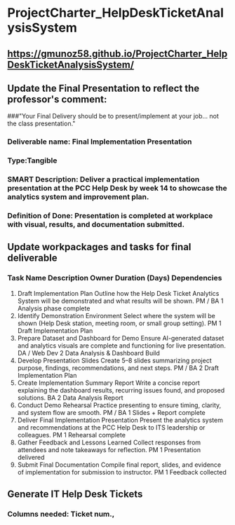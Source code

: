# ProjectCharter_HelpDeskTicketAnalysisSystem
## https://gmunoz58.github.io/ProjectCharter_HelpDeskTicketAnalysisSystem/


## Update the Final Presentation to reflect the professor's comment: 
###"Your Final Delivery should be to present/implement at your job... not the class presentation."

### Deliverable name: Final Implementation Presentation
### Type:Tangible
### SMART Description: Deliver a practical implementation presentation at the PCC Help Desk by week 14 to showcase the analytics system and improvement plan.
### Definition of Done: Presentation is completed at workplace with visual, results, and documentation submitted.

## Update workpackages and tasks for final deliverable
### Task Name	Description	Owner	Duration (Days)	Dependencies
1. Draft Implementation Plan	Outline how the Help Desk Ticket Analytics System will be demonstrated and what results will be shown.	PM / BA	1	Analysis phase complete
2. Identify Demonstration Environment	Select where the system will be shown (Help Desk station, meeting room, or small group setting).	PM	1	Draft Implementation Plan
3. Prepare Dataset and Dashboard for Demo	Ensure AI-generated dataset and analytics visuals are complete and functioning for live presentation.	DA / Web Dev	2	Data Analysis & Dashboard Build
4. Develop Presentation Slides	Create 5–8 slides summarizing project purpose, findings, recommendations, and next steps.	PM / BA	2	Draft Implementation Plan
5. Create Implementation Summary Report	Write a concise report explaining the dashboard results, recurring issues found, and proposed solutions.	BA	2	Data Analysis Report
6. Conduct Demo Rehearsal	Practice presenting to ensure timing, clarity, and system flow are smooth.	PM / BA	1	Slides + Report complete
7. Deliver Final Implementation Presentation	Present the analytics system and recommendations at the PCC Help Desk to ITS leadership or colleagues.	PM	1	Rehearsal complete
8. Gather Feedback and Lessons Learned	Collect responses from attendees and note takeaways for reflection.	PM	1	Presentation delivered
9. Submit Final Documentation	Compile final report, slides, and evidence of implementation for submission to instructor.	PM	1	Feedback collected



## Generate IT Help Desk Tickets
### Columns needed: Ticket num., 
